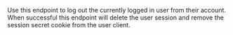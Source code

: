 Use this endpoint to log out the currently logged in user from their account. When successful this endpoint will delete the user session and remove the session secret cookie from the user client.
